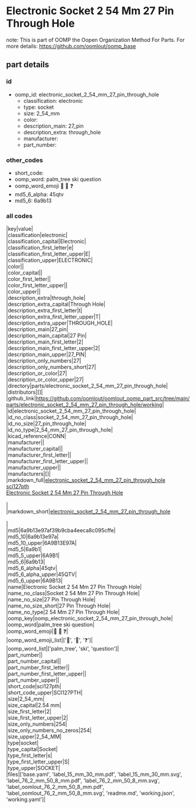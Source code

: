 # Electronic Socket 2 54 Mm 27 Pin Through Hole  

note: This is part of OOMP the Oopen Organization Method For Parts. For more details: https://github.com/oomlout/oomp_base

##  part details





### id
* oomp_id: electronic_socket_2_54_mm_27_pin_through_hole
  * classification: electronic
  * type: socket
  * size: 2_54_mm
  * color: 
  * description_main: 27_pin
  * description_extra: through_hole
  * manufacturer: 
  * part_number: 

### other_codes
* short_code: 
* oomp_word: palm_tree ski question
* oomp_word_emoji :palm_tree: :ski: :question:
* md5_6_alpha: 45qtv
* md5_6: 6a9b13

### all codes 
|key|value|  
|classification|electronic|  
|classification_capital|Electronic|  
|classification_first_letter|e|  
|classification_first_letter_upper|E|  
|classification_upper|ELECTRONIC|  
|color||  
|color_capital||  
|color_first_letter||  
|color_first_letter_upper||  
|color_upper||  
|description_extra|through_hole|  
|description_extra_capital|Through Hole|  
|description_extra_first_letter|t|  
|description_extra_first_letter_upper|T|  
|description_extra_upper|THROUGH_HOLE|  
|description_main|27_pin|  
|description_main_capital|27 Pin|  
|description_main_first_letter|2|  
|description_main_first_letter_upper|2|  
|description_main_upper|27_PIN|  
|description_only_numbers|27|  
|description_only_numbers_short|27|  
|description_or_color|27|  
|description_or_color_upper|27|  
|directory|parts/electronic_socket_2_54_mm_27_pin_through_hole|  
|distributors|[]|  
|github_link|https://github.com/oomlout/oomlout_oomp_part_src/tree/main/parts/electronic_socket_2_54_mm_27_pin_through_hole/working|  
|id|electronic_socket_2_54_mm_27_pin_through_hole|  
|id_no_class|socket_2_54_mm_27_pin_through_hole|  
|id_no_size|27_pin_through_hole|  
|id_no_type|2_54_mm_27_pin_through_hole|  
|kicad_reference|CONN|  
|manufacturer||  
|manufacturer_capital||  
|manufacturer_first_letter||  
|manufacturer_first_letter_upper||  
|manufacturer_upper||  
|manufacturers|[]|  
|markdown_full|[electronic_socket_2_54_mm_27_pin_through_hole](https://github.com/oomlout/oomlout_oomp_part_src/tree/main/parts/electronic_socket_2_54_mm_27_pin_through_hole/working)<br>[sci127pth](https://github.com/oomlout/oomlout_oomp_part_src/tree/main/parts/electronic_socket_2_54_mm_27_pin_through_hole/working)<br>[Electronic Socket 2 54 Mm 27 Pin Through Hole](https://github.com/oomlout/oomlout_oomp_part_src/tree/main/parts/electronic_socket_2_54_mm_27_pin_through_hole/working)<br><br>|  
|markdown_short|[electronic_socket_2_54_mm_27_pin_through_hole](https://github.com/oomlout/oomlout_oomp_part_src/tree/main/parts/electronic_socket_2_54_mm_27_pin_through_hole/working)<br><br>|  
|md5|6a9b13e97af39b9cba4eeca8c095cffe|  
|md5_10|6a9b13e97a|  
|md5_10_upper|6A9B13E97A|  
|md5_5|6a9b1|  
|md5_5_upper|6A9B1|  
|md5_6|6a9b13|  
|md5_6_alpha|45qtv|  
|md5_6_alpha_upper|45QTV|  
|md5_6_upper|6A9B13|  
|name|Electronic Socket 2 54 Mm 27 Pin Through Hole|  
|name_no_class|Socket 2 54 Mm 27 Pin Through Hole|  
|name_no_size|27 Pin Through Hole|  
|name_no_size_short|27 Pin Through Hole|  
|name_no_type|2 54 Mm 27 Pin Through Hole|  
|oomp_key|oomp_electronic_socket_2_54_mm_27_pin_through_hole|  
|oomp_word|palm_tree ski question|  
|oomp_word_emoji|:palm_tree: :ski: :question:|  
|oomp_word_emoji_list|[':palm_tree:', ':ski:', ':question:']|  
|oomp_word_list|['palm_tree', 'ski', 'question']|  
|part_number||  
|part_number_capital||  
|part_number_first_letter||  
|part_number_first_letter_upper||  
|part_number_upper||  
|short_code|sci127pth|  
|short_code_upper|SCI127PTH|  
|size|2_54_mm|  
|size_capital|2.54 mm|  
|size_first_letter|2|  
|size_first_letter_upper|2|  
|size_only_numbers|254|  
|size_only_numbers_no_zeros|254|  
|size_upper|2_54_MM|  
|type|socket|  
|type_capital|Socket|  
|type_first_letter|s|  
|type_first_letter_upper|S|  
|type_upper|SOCKET|  
|files|['base.yaml', 'label_15_mm_30_mm.pdf', 'label_15_mm_30_mm.svg', 'label_76_2_mm_50_8_mm.pdf', 'label_76_2_mm_50_8_mm.svg', 'label_oomlout_76_2_mm_50_8_mm.pdf', 'label_oomlout_76_2_mm_50_8_mm.svg', 'readme.md', 'working.json', 'working.yaml']|  
